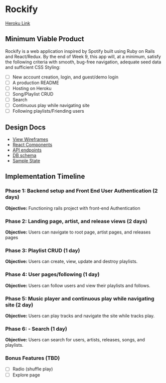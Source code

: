 # Rockify

[Heroku Link](https://rockify.herokuapp.com)

## Minimum Viable Product

Rockify is a web application inspired by Spotify built using Ruby on Rails and React/Redux. By the end of Week 9, this app will, at a minimum, satisfy the following criteria with smooth, bug-free navigation, adequate seed data and sufficient CSS Styling:

- [ ] New account creation, login, and guest/demo login
- [ ] A production README
- [ ] Hosting on Heroku
- [ ] Song/Playlist CRUD
- [ ] Search
- [ ] Continuous play while navigating site
- [ ] Following playlists/Friending users

## Design Docs
* [View Wireframes](wireframes)
* [React Components](components.md)
* [API endpoints](api-endpoints.md)
* [DB schema](schema.md)
* [Sample State](state.md)

## Implementation Timeline

### Phase 1: Backend setup and Front End User Authentication (2 days)

**Objective:** Functioning rails project with front-end Authentication

### Phase 2: Landing page, artist, and release views (2 days)

**Objective:** Users can navigate to root page, artist pages, and releases pages

### Phase 3: Playlist CRUD (1 day)

**Objective:** Users can create, view, update and destroy playlists.

### Phase 4: User pages/following (1 day)

**Objective:** Users can follow users and view their playlists and follows.

### Phase 5: Music player and continuous play while navigating site (2 day)

**Objective:** Users can play tracks and navigate the site while tracks play.

### Phase 6: - Search (1 day)

**Objective:** Users can search for users, artists, releases, songs, and playlists.

### Bonus Features (TBD)
- [ ] Radio (shuffle play)
- [ ] Explore page
